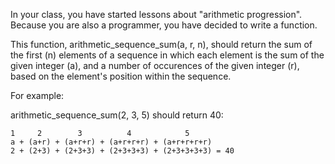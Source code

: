 In your class, you have started lessons about "arithmetic progression". Because you are also a programmer, you have decided to write a function.

This function, arithmetic_sequence_sum(a, r, n), should return the sum of the first (n) elements of a sequence in which each element is the sum of the given integer (a), and a number of occurences of the given integer (r), based on the element's position within the sequence.

For example:

arithmetic_sequence_sum(2, 3, 5) should return 40:

```
1     2        3          4            5
a + (a+r) + (a+r+r) + (a+r+r+r) + (a+r+r+r+r) 
2 + (2+3) + (2+3+3) + (2+3+3+3) + (2+3+3+3+3) = 40
```
